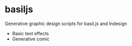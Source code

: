 # basiljs

Generative graphic design scripts for basil.js and Indesign

- Basic text effects 
- Generative comic
